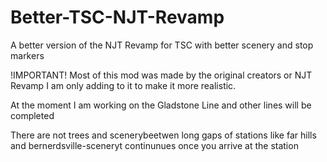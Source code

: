 # Better-TSC-NJT-Revamp
A better version of the NJT Revamp for TSC with better scenery and stop markers




!IMPORTANT! Most of this mod was made by the original creators or NJT Revamp I am only adding to it to make it more realistic.



At the moment I am working on the Gladstone Line and other lines will be completed

There are not trees and scenerybeetwen long gaps of stations like far hills and bernerdsville-sceneryt continunues once you arrive at the station
